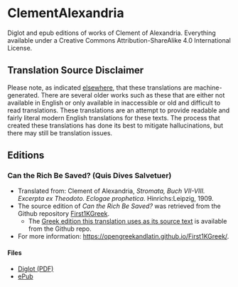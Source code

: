 # ClementAlexandria
Diglot and epub editions of works of Clement of Alexandria. Everything available under a Creative Commons Attribution-ShareAlike 4.0 International License.

## Translation Source Disclaimer

Please note, as indicated [elsewhere](https://github.com/AppianWayPress), that these translations are machine-generated. There are several older works such as these that are either not available in English or only available in inaccessible or old and difficult to read translations. These translations are an attempt to provide readable and fairly literal modern English translations for these texts. The process that created these translations has done its best to mitigate hallucinations, but there may still be translation issues.

## Editions

### Can the Rich Be Saved? (Quis Dives Salvetuer)

* Translated from: Clement of Alexandria, _Stromata, Buch VII-VIII. Excerpta ex Theodoto. Eclogae prophetica_. Hinrichs:Leipzig, 1909.
* The source edition of _Can the Rich Be Saved?_ was retrieved from the Github repository [First1KGreek](https://github.com/OpenGreekAndLatin/First1KGreek).
  * The [Greek edition this translation uses as its source text](https://github.com/OpenGreekAndLatin/First1KGreek/tree/master/data/tlg0555/tlg006/tlg0555.tlg006.1st1K-grc1.xml) is available from the Github repo.
* For more information: https://opengreekandlatin.github.io/First1KGreek/. 

#### Files

* [Diglot (PDF)](diglot/diglot-QuisDives.pdf)
* [ePub](epub/epub-QuisDives.epub)
